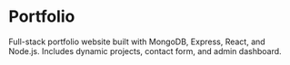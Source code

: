 # Portfolio
Full-stack portfolio website built with MongoDB, Express, React, and Node.js. Includes dynamic projects, contact form, and admin dashboard.

